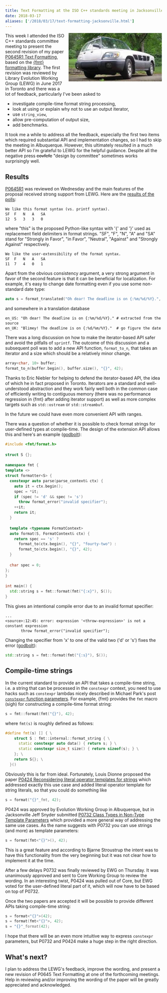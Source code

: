```yaml
---
title: Text Formatting at the ISO C++ standards meeting in Jacksonville
date: 2018-03-17
aliases: ['/2018/03/17/text-formatting-jacksonville.html']
---
```


<div class="separator" style="clear:right; float:right; margin-left:1em; margin-bottom:1em">
  <img border="0" src="/img/committee.jpeg" width="300"
       title="Design by committee">
</div>

This week I attended the ISO C++ standards committee meeting to present the
second revision of my paper [P0645R1 Text
Formatting](http://www.open-std.org/jtc1/sc22/wg21/docs/papers/2018/p0645r1.html),
based on the [{fmt} formatting library](https://github.com/fmtlib/fmt).
The first revision was reviewed by Library Evolution Working Group (LEWG) in
June 2017 in Toronto and there was a lot of feedback, particularly I've been
asked to

* investigate compile-time format string processing,
* look at using or explain why not to use an output iterator,
* use `string_view`,
* allow pre-computation of output size,
* add benchmarks.

It took me a while to address all the feedback, especially the first two
items which required substantial API and implementation changes, so I had to
skip the meeting in Albuquerque. However, this ultimately resulted in a much
better API so I'm grateful to LEWG for the helpful guidance. Despite all the
negative press ~~covfefe~~ "design by committee" sometimes works surprisingly
well.

## Results

[P0645R1](http://www.open-std.org/jtc1/sc22/wg21/docs/papers/2018/p0645r1.html)
was reviewed on Wednesday and the main features of the proposal received strong
support from LEWG. Here are the [results of the polls](
https://issues.isocpp.org/show_bug.cgi?id=322):

```
We like this format syntax (vs. printf syntax).
SF	F	N	A	SA
12	5	3	3	0
```

where "this" is the proposed Python-like syntax with '{' and '}' used as
replacement field delimiters in format strings. "SF", "F", "N", "A" and "SA"
stand for "Strongly in Favor", "in Favor", "Neutral", "Against" and "Strongly
Against" respectively.

```
We like the user-extensibility of the format syntax.
SF	F	N	A	SA
11	7	4	0	1
```

Apart from the obvious consistency argument, a very strong argument in favor of
the second feature is that it can be beneficial for localization. For example,
it's easy to change date formatting even if you use some non-standard date type:

```c++
auto s = format_translated("Oh dear! The deadline is on {:%m/%d/%Y}.", date);
```

and somewhere in a translation database

```
en_US: "Oh dear! The deadline is on {:%m/%d/%Y}." # extracted from the source
en_UK: "Blimey! The deadline is on {:%d/%m/%Y}."  # go figure the date
```

There was a long discussion on how to make the iterator-based API safer and
avoid the pitfalls of `sprintf`. The outcome of this discussion and a
subsequent poll was to add a new API function, `format_to_n`, that takes an
iterator and a size which should be a relatively minor change.

```c++
array<char, 10> buffer;
format_to_n(buffer.begin(), buffer.size(), "{}", 42);
```

Thanks to Eric Niebler for helping to defend the iterator-based API, the idea
of which he in fact proposed in Toronto. Iterators are a standard and
well-understood abstraction and they work fairly well both in the common case of
efficiently writing to contiguous memory (there was no performance regression
in {fmt} after adding iterator support) as well as more complex targets such as
`std::ostream` or `std::streambuf`.

In the future we could have even more convenient API with ranges.

There was a question of whether it is possible to check format strings for
user-defined types at compile-time. The design of the extension API allows this
and here's an example ([godbolt](https://godbolt.org/g/wQyU21)):

```c++
#include <fmt/format.h>

struct S {};

namespace fmt {
template <>
struct formatter<S> {
  constexpr auto parse(parse_context& ctx) {
    auto it = ctx.begin();
    spec = *it;
    if (spec != 'd' && spec != 's')
      throw format_error("invalid specifier");
    ++it;
    return it;
  }

  template <typename FormatContext>
  auto format(S, FormatContext& ctx) {
    return spec == 's' ?
      format_to(ctx.begin(), "{}", "fourty-two") :
      format_to(ctx.begin(), "{}", 42);
  }

  char spec = 0;
};
}

int main() {
  std::string s = fmt::format(fmt("{:x}"), S());
}
```

This gives an intentional compile error due to an invalid format specifier:

```
...
<source>:12:45: error: expression '<throw-expression>' is not a constant expression
       throw format_error("invalid specifier");
```

Changing the specifier from 'x' to one of the valid two ('d' or 's') fixes the
error ([godbolt](https://godbolt.org/g/9s4kNB)):

```c++
std::string s = fmt::format(fmt("{:s}"), S());
```
 
## Compile-time strings

In the current standard to provide an API that takes a compile-time string, i.e.
a string that can be processed in the `constexpr` context, you need to use hacks
such as `constexpr` lambdas nicely described in Michael Park's post [`constexpr`
function parameters](
https://mpark.github.io/programming/2017/05/26/constexpr-function-parameters/).
For example, {fmt} provides the `fmt` macro (sigh) for constructing a
compile-time format string:

```c++
s = fmt::format(fmt("{}"), 42);
```

where `fmt(s)` is roughly defined as follows:

```c++
#define fmt(s) [] { \
    struct S : fmt::internal::format_string { \
      static constexpr auto data() { return s; } \
      static constexpr size_t size() { return sizeof(s); } \
    }; \
    return S{}; \
  }()
```

Obviously this is far from ideal. Fortunately, Louis Dionne proposed the paper
[P0424 Reconsidering literal operator templates for
strings](http://www.open-std.org/jtc1/sc22/wg21/docs/papers/2016/p0424r0.pdf)
which addressed exactly this use case and added literal operator template for
string literals, so that you could do something like

```c++
s = format("{}"_fmt, 42);
```

P0424 was approved by Evolution Working Group in Albuquerque, but in
Jacksonville Jeff Snyder submitted [P0732 Class Types in Non-Type Template
Parameters](http://www.open-std.org/jtc1/sc22/wg21/docs/papers/2018/p0732r0.pdf)
which provided a more general way of addressing the same use cases.
As the name suggests with P0732 you can use strings (and more) as template
parameters:

```c++
s = format(fmt<"{}">(), 42);
```

This is a great feature and according to Bjarne Stroustrup the intent was to
have this functionality from the very beginning but it was not clear how to
implement it at the time.

After a few delays P0732 was finally reviewed by EWG on Thursday. It was
unanimously approved and sent to Core Working Group to review the wording.
In an interesting twist, P0424 was pulled out of Core, but EWG voted for the
user-defined literal part of it, which will now have to be based on top of P0732.

Once the two papers are accepted it will be possible to provide different APIs
taking compile-time string:

```c++
s = format<"{}">(42);
s = format(fmt<"{}">, 42);
s = "{}"_format(42);
```

I hope that there will be an even more intuitive way to express `constexpr`
parameters, but P0732 and P0424 make a huge step in the right direction.

## What's next?

I plan to address the LEWG's feedback, improve the wording, and present a new
revision of P0645 Text Formatting at one of the forthcoming meetings. Help in
reviewing and/or improving the wording of the paper will be greatly appreciated
and acknowledged.
